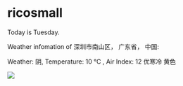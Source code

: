 # ricosmall

Today is Tuesday.

Weather infomation of 深圳市南山区， 广东省， 中国: 

Weather: 阴, Temperature: 10 ℃ , Air Index: 12 优寒冷 黄色

<img src="https://github-readme-stats.vercel.app/api?username=ricosmall&show_icons=true" />
